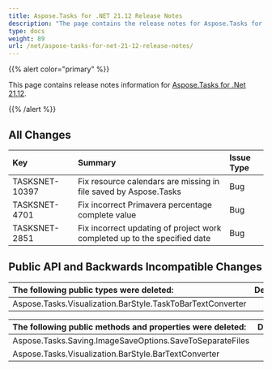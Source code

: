 ```yaml
---
title: Aspose.Tasks for .NET 21.12 Release Notes
description: "The page contains the release notes for Aspose.Tasks for .NET 21.12."
type: docs
weight: 89
url: /net/aspose-tasks-for-net-21-12-release-notes/
---
```


{{% alert color="primary" %}} 

This page contains release notes information for [Aspose.Tasks for .Net 21.12](https://downloads.aspose.com/tasks/net/new-releases/aspose.tasks-for-.net-21.12/).

{{% /alert %}}
## **All Changes**
|**Key**|**Summary**|**Issue Type**|
| :- | :- | :- |
| TASKSNET-10397 | Fix resource calendars are missing in file saved by Aspose.Tasks | Bug |
| TASKSNET-4701 | Fix incorrect Primavera percentage complete value | Bug |
| TASKSNET-2851 | Fix incorrect updating of project work completed up to the specified date | Bug |

## **Public API and Backwards Incompatible Changes**
|**The following public types were deleted:**|**Description**|
| :- | :- |
| Aspose.Tasks.Visualization.BarStyle.TaskToBarTextConverter |  |

|**The following public methods and properties were deleted:**|**Description**|
| :- | :- |
| Aspose.Tasks.Saving.ImageSaveOptions.SaveToSeparateFiles |  |
| Aspose.Tasks.Visualization.BarStyle.BarTextConverter |  |

